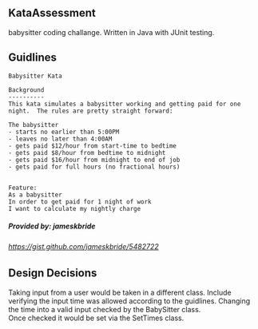## KataAssessment
babysitter coding challange. 
Written in Java with JUnit testing.  

## Guidlines
```
Babysitter Kata

Background
----------
This kata simulates a babysitter working and getting paid for one night.  The rules are pretty straight forward:

The babysitter
- starts no earlier than 5:00PM
- leaves no later than 4:00AM
- gets paid $12/hour from start-time to bedtime
- gets paid $8/hour from bedtime to midnight
- gets paid $16/hour from midnight to end of job
- gets paid for full hours (no fractional hours)


Feature:
As a babysitter
In order to get paid for 1 night of work
I want to calculate my nightly charge
```
##### Provided by: jameskbride
###### https://gist.github.com/jameskbride/5482722


## Design Decisions 
Taking input from a user would be taken in a different class.
Include verifying the input time was allowed according to the guidlines.
Changing the time into a valid input checked by the BabySitter class.  
Once checked it would be set via the SetTimes class.
